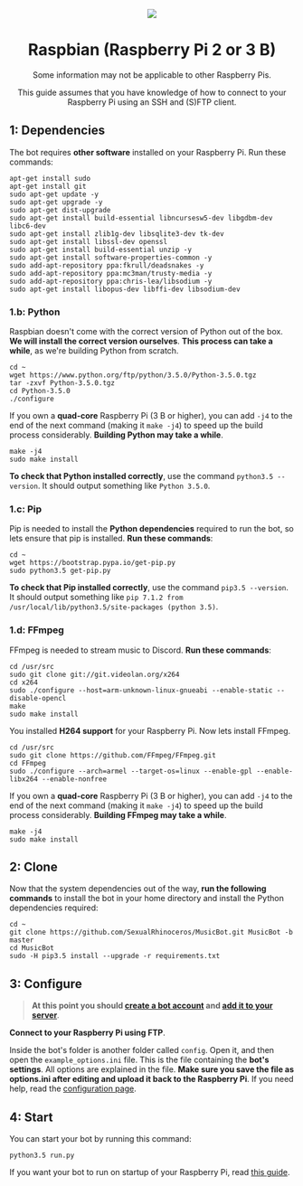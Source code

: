 <p align="center">
<img src="http://i.imgur.com/v8FctVF.png">
</p>

<h1 align="center">Raspbian (Raspberry Pi 2 or 3 B)</h1>
<p align="center">Some information may not be applicable to other Raspberry Pis.</p>
<p align="center">This guide assumes that you have knowledge of how to connect to your Raspberry Pi using an SSH and (S)FTP client.</p>

## 1: Dependencies
The bot requires **other software** installed on your Raspberry Pi. Run these commands:

    apt-get install sudo
    apt-get install git
    sudo apt-get update -y
    sudo apt-get upgrade -y
    sudo apt-get dist-upgrade
    sudo apt-get install build-essential libncursesw5-dev libgdbm-dev libc6-dev
    sudo apt-get install zlib1g-dev libsqlite3-dev tk-dev
    sudo apt-get install libssl-dev openssl
    sudo apt-get install build-essential unzip -y
    sudo apt-get install software-properties-common -y
    sudo add-apt-repository ppa:fkrull/deadsnakes -y
    sudo add-apt-repository ppa:mc3man/trusty-media -y
    sudo add-apt-repository ppa:chris-lea/libsodium -y
    sudo apt-get install libopus-dev libffi-dev libsodium-dev

### 1.b: Python
Raspbian doesn't come with the correct version of Python out of the box. **We will install the correct version ourselves**. **This process can take a while**, as we're building Python from scratch.

    cd ~
    wget https://www.python.org/ftp/python/3.5.0/Python-3.5.0.tgz
    tar -zxvf Python-3.5.0.tgz
    cd Python-3.5.0
    ./configure

If you own a **quad-core** Raspberry Pi (3 B or higher), you can add `-j4` to the end of the next command (making it `make -j4`) to speed up the build process considerably. **Building Python may take a while**.

    make -j4
    sudo make install

**To check that Python installed correctly**, use the command `python3.5 --version`. It should output something like `Python 3.5.0`.

### 1.c: Pip
Pip is needed to install the **Python dependencies** required to run the bot, so lets ensure that pip is installed. **Run these commands**:

    cd ~
    wget https://bootstrap.pypa.io/get-pip.py
    sudo python3.5 get-pip.py

**To check that Pip installed correctly**, use the command `pip3.5 --version`. It should output something like `pip 7.1.2 from /usr/local/lib/python3.5/site-packages (python 3.5)`.

### 1.d: FFmpeg
FFmpeg is needed to stream music to Discord. **Run these commands**:

    cd /usr/src
    sudo git clone git://git.videolan.org/x264
    cd x264
    sudo ./configure --host=arm-unknown-linux-gnueabi --enable-static --disable-opencl
    make
    sudo make install

You installed **H264 support** for your Raspberry Pi. Now lets install FFmpeg.

    cd /usr/src
    sudo git clone https://github.com/FFmpeg/FFmpeg.git
    cd FFmpeg
    sudo ./configure --arch=armel --target-os=linux --enable-gpl --enable-libx264 --enable-nonfree

If you own a **quad-core** Raspberry Pi (3 B or higher), you can add `-j4` to the end of the next command (making it `make -j4`) to speed up the build process considerably. **Building FFmpeg may take a while**.

    make -j4
    sudo make install

## 2: Clone
Now that the system dependencies out of the way, **run the following commands** to install the bot in your home directory and install the Python dependencies required:

    cd ~
    git clone https://github.com/SexualRhinoceros/MusicBot.git MusicBot -b master
    cd MusicBot
    sudo -H pip3.5 install --upgrade -r requirements.txt

## 3: Configure
> **At this point you should [create a bot account](https://github.com/SexualRhinoceros/MusicBot/wiki/FAQ#how-do-i-create-a-bot-account) and [add it to your server](https://github.com/SexualRhinoceros/MusicBot/wiki/FAQ#how-do-i-add-my-bot-account-to-a-server)**.

**Connect to your Raspberry Pi using FTP**.

Inside the bot's folder is another folder called `config`. Open it, and then open the `example_options.ini` file. This is the file containing the **bot's settings**. All options are explained in the file. **Make sure you save the file as options.ini after editing and upload it back to the Raspberry Pi**. If you need help, read the [configuration page](https://github.com/SexualRhinoceros/MusicBot/wiki/Configuration).

## 4: Start
You can start your bot by running this command:

    python3.5 run.py

If you want your bot to run on startup of your Raspberry Pi, read [this guide](http://www.instructables.com/id/Raspberry-Pi-Launch-Python-script-on-startup/).
